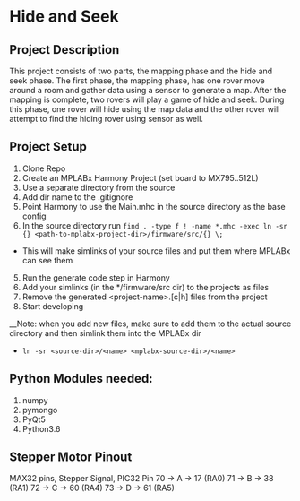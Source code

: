 # Hide and Seek

## Project Description
This project consists of two parts, the mapping phase and the hide and seek phase. The first phase, the mapping phase, has one rover move around a room and gather data using a sensor to generate a map. After the mapping is complete, two rovers will play a game of hide and seek. During this phase, one rover will hide using the map data and the other rover will attempt to find the hiding rover using sensor as well. 

## Project Setup
 1. Clone Repo
 2. Create an MPLABx Harmony Project (set board to MX795..512L)
  1. Use a separate directory from the source
  2. Add dir name to the .gitignore
 3. Point Harmony to use the Main.mhc in the source directory as the base config
 4. In the source directory run `find . -type f ! -name *.mhc -exec ln -sr {} <path-to-mplabx-project-dir>/firmware/src/{} \;`
  - This will make simlinks of your source files and put them where MPLABx can see them
 5. Run the generate code step in Harmony
 6. Add your simlinks (in the \*/firmware/src dir) to the projects as files
 7. Remove the generated \<project-name>.[c|h] files from the project
 8. Start developing
 
 __Note: when you add new files, make sure to add them to the actual source directory and then simlink them into the MPLABx dir
 - `ln -sr <source-dir>/<name> <mplabx-source-dir>/<name>`

## Python Modules needed:
 1. numpy
 2. pymongo
 3. PyQt5
 4. Python3.6

## Stepper Motor Pinout
MAX32 pins, Stepper Signal, PIC32 Pin
	70 -> A -> 17 (RA0)
	71 -> B -> 38 (RA1)
	72 -> C -> 60 (RA4)
	73 -> D -> 61 (RA5)
